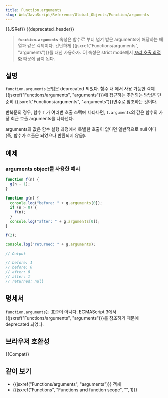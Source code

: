 ```yaml
---
title: Function.arguments
slug: Web/JavaScript/Reference/Global_Objects/Function/arguments
---
```


{{JSRef}} {{deprecated_header}}

> **`function.arguments`** 속성은 함수로 부터 넘겨 받은 arguments에 해당하는 배열과 같은 객체이다. 간단하게 {{jsxref("Functions/arguments", "arguments")}}를 대신 사용하자. 이 속성은 strict mode에서 [꼬리 호출 최적화](http://www.ecma-international.org/ecma-262/6.0/#sec-addrestrictedfunctionproperties) 때문에 금지 된다.

## 설명

`function.arguments` 문법은 deprecated 되었다. 함수 내 에서 사용 가능한 객체{{jsxref("Functions/arguments", "arguments")}}에 접근하는 추천되는 방법은 단순히 {{jsxref("Functions/arguments", "arguments")}}변수로 참조하는 것이다.

반복문의 경우, 함수 `f` 가 여러번 호출 스택에 나타나면, `f.arguments`의 값은 함수의 가장 최근 호출 arguments를 나타낸다.

arguments의 값은 함수 실행 과정에서 특별한 호출이 없다면 일반적으로 null 이다 (즉, 함수가 호출은 되었으나 반환되지 않음).

## 예제

### arguments object를 사용한 예시

```js
function f(n) {
  g(n - 1);
}

function g(n) {
  console.log("before: " + g.arguments[0]);
  if (n > 0) {
    f(n);
  }
  console.log("after: " + g.arguments[0]);
}

f(2);

console.log("returned: " + g.arguments);

// Output

// before: 1
// before: 0
// after: 0
// after: 1
// returned: null
```

## 명세서

`function.arguments`는 표준이 아니다. ECMAScript 3에서 {{jsxref("Functions/arguments", "arguments")}}를 참조하기 때문에 deprecated 되었다.

## 브라우저 호환성

{{Compat}}

## 같이 보기

- {{jsxref("Functions/arguments", "arguments")}} 객체
- {{jsxref("Functions", "Functions and function scope", "", 1)}}
